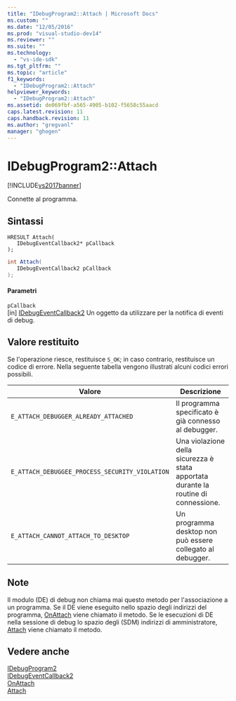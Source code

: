 ```yaml
---
title: "IDebugProgram2::Attach | Microsoft Docs"
ms.custom: ""
ms.date: "12/05/2016"
ms.prod: "visual-studio-dev14"
ms.reviewer: ""
ms.suite: ""
ms.technology: 
  - "vs-ide-sdk"
ms.tgt_pltfrm: ""
ms.topic: "article"
f1_keywords: 
  - "IDebugProgram2::Attach"
helpviewer_keywords: 
  - "IDebugProgram2::Attach"
ms.assetid: de069fbf-a565-4905-b102-f5658c55aacd
caps.latest.revision: 11
caps.handback.revision: 11
ms.author: "gregvanl"
manager: "ghogen"
---
```

# IDebugProgram2::Attach
[!INCLUDE[vs2017banner](../../../code-quality/includes/vs2017banner.md)]

Connette al programma.  
  
## Sintassi  
  
```cpp#  
HRESULT Attach(   
   IDebugEventCallback2* pCallback  
);  
```  
  
```c#  
int Attach(   
   IDebugEventCallback2 pCallback  
);  
```  
  
#### Parametri  
 `pCallback`  
 \[in\]  [IDebugEventCallback2](../../../extensibility/debugger/reference/idebugeventcallback2.md) Un oggetto da utilizzare per la notifica di eventi di debug.  
  
## Valore restituito  
 Se l'operazione riesce, restituisce `S_OK`; in caso contrario, restituisce un codice di errore.  Nella seguente tabella vengono illustrati alcuni codici errori possibili.  
  
|Valore|Descrizione|  
|------------|-----------------|  
|`E_ATTACH_DEBUGGER_ALREADY_ATTACHED`|Il programma specificato è già connesso al debugger.|  
|`E_ATTACH_DEBUGGEE_PROCESS_SECURITY_VIOLATION`|Una violazione della sicurezza è stata apportata durante la routine di connessione.|  
|`E_ATTACH_CANNOT_ATTACH_TO_DESKTOP`|Un programma desktop non può essere collegato al debugger.|  
  
## Note  
 Il modulo \(DE\) di debug non chiama mai questo metodo per l'associazione a un programma.  Se il DE viene eseguito nello spazio degli indirizzi del programma, [OnAttach](../../../extensibility/debugger/reference/idebugprogramnodeattach2-onattach.md) viene chiamato il metodo.  Se le esecuzioni di DE nella sessione di debug lo spazio degli \(SDM\) indirizzi di amministratore, [Attach](../../../extensibility/debugger/reference/idebugengine2-attach.md) viene chiamato il metodo.  
  
## Vedere anche  
 [IDebugProgram2](../../../extensibility/debugger/reference/idebugprogram2.md)   
 [IDebugEventCallback2](../../../extensibility/debugger/reference/idebugeventcallback2.md)   
 [OnAttach](../../../extensibility/debugger/reference/idebugprogramnodeattach2-onattach.md)   
 [Attach](../../../extensibility/debugger/reference/idebugengine2-attach.md)